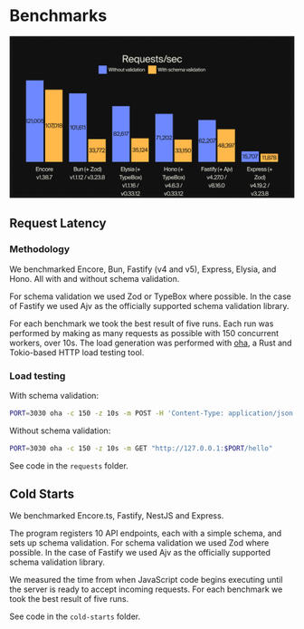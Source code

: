 # Benchmarks

![Benchmark Results](./results.png)


## Request Latency

### Methodology

We benchmarked Encore, Bun, Fastify (v4 and v5), Express, Elysia, and Hono. All with and without schema validation.

For schema validation we used Zod or TypeBox where possible. In the case of Fastify we used Ajv as the officially supported schema validation library.

For each benchmark we took the best result of five runs. Each run was performed by making as many requests as possible with 150 concurrent workers, over 10s. The load generation was performed with [oha](https://github.com/hatoo/oha), a Rust and Tokio-based HTTP load testing tool.

### Load testing

With schema validation:

```bash
PORT=3030 oha -c 150 -z 10s -m POST -H 'Content-Type: application/json' -H 'x-foo: test' "http://127.0.0.1:$PORT/schema?name=test&excitement=123" -d '{"someKey": "test", "someOtherKey": 123, "requiredKey": [123, 456, 789], "nullableKey": null, "multipleTypesKey": true, "multipleRestrictedTypesKey": "test", "enumKey": "John"}'
```

Without schema validation:

```bash
PORT=3030 oha -c 150 -z 10s -m GET "http://127.0.0.1:$PORT/hello"
```

See code in the `requests` folder.

## Cold Starts

We benchmarked Encore.ts, Fastify, NestJS and Express.

The program registers 10 API endpoints, each with a simple schema, and sets up schema validation.
For schema validation we used Zod where possible.
In the case of Fastify we used Ajv as the officially supported schema validation library.

We measured the time from when JavaScript code begins executing until the server is ready to accept incoming requests.
For each benchmark we took the best result of five runs.

See code in the `cold-starts` folder.
